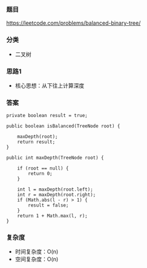 ### 题目
https://leetcode.com/problems/balanced-binary-tree/

### 分类
* 二叉树

### 思路1
* 核心思想：从下往上计算深度

### 答案
```
private boolean result = true;

public boolean isBalanced(TreeNode root) {

    maxDepth(root);
    return result;
}

public int maxDepth(TreeNode root) {
    
    if (root == null) {
        return 0;
    }
    
    int l = maxDepth(root.left);
    int r = maxDepth(root.right);
    if (Math.abs(l - r) > 1) {
        result = false;
    }
    return 1 + Math.max(l, r);
}
```

### 复杂度
* 时间复杂度：O(n)
* 空间复杂度：O(n)
